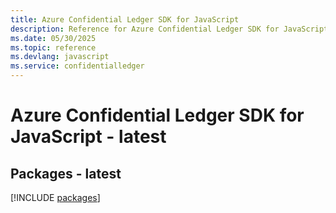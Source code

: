 ```yaml
---
title: Azure Confidential Ledger SDK for JavaScript
description: Reference for Azure Confidential Ledger SDK for JavaScript
ms.date: 05/30/2025
ms.topic: reference
ms.devlang: javascript
ms.service: confidentialledger
---
```

# Azure Confidential Ledger SDK for JavaScript - latest
## Packages - latest
[!INCLUDE [packages](confidential-ledger-index.md)]